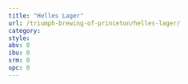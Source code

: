 ```yaml
---
title: "Helles Lager"
url: /triumph-brewing-of-princeton/helles-lager/
category: 
style: 
abv: 0
ibu: 0
srm: 0
upc: 0
---
```


